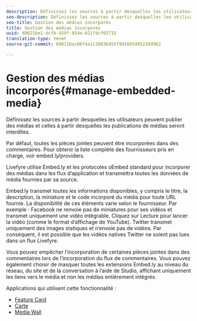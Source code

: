 ```yaml
---
description: Définissez les sources à partir desquelles les utilisateurs peuvent publier des médias et celles à partir desquelles les publications de médias seront interdites.
seo-description: Définissez les sources à partir desquelles les utilisateurs peuvent publier des médias et celles à partir desquelles les publications de médias seront interdites.
seo-title: Gestion des médias incorporés
title: Gestion des médias incorporés
uuid: d8621be1-dcfb-429f-954e-b21fdcf02715
translation-type: tm+mt
source-git-commit: 09011bac06f4a1c39836455f9d16654952184962

---
```



# Gestion des médias incorporés{#manage-embedded-media}

Définissez les sources à partir desquelles les utilisateurs peuvent publier des médias et celles à partir desquelles les publications de médias seront interdites.

Par défaut, toutes les pièces jointes peuvent être incorporées dans des commentaires. Pour obtenir la liste complète des fournisseurs pris en charge, voir embed.ly/providers.

Livefyre utilise Embed.ly et les protocoles oEmbed standard pour incorporer des médias dans les flux d’application et transmettra toutes les données de média fournies par sa source.

Embed.ly transmet toutes les informations disponibles, y compris le titre, la description, la miniature et le code incorporé du média pour toute URL fournie. La disponibilité de ces éléments varie selon le fournisseur. Par exemple : Facebook ne renvoie pas de miniatures pour ses vidéos et transmet uniquement une vidéo intégrable. Cliquez sur Lecture pour lancer la vidéo (comme le format d’affichage de YouTube). Twitter transmet uniquement des images statiques et n’envoie pas de vidéos. Par conséquent, il est possible que les vidéos natives Twitter ne soient pas lues dans un flux Livefyre.

Vous pouvez empêcher l’incorporation de certaines pièces jointes dans des commentaires lors de l’incorporation du flux de commentaires. Vous pouvez également choisir de masquer toutes les extensions Embed.ly au niveau du réseau, du site et de la conversation à l’aide de Studio, affichant uniquement les liens vers le média et non les médias entièrement intégrés.

Applications qui utilisent cette fonctionnalité :

* [Feature Card](/help/using/c-about-apps/c-feature-card-app/c-feature-card-app.md#c_feature_card_app)
* [Carte](/help/using/c-about-apps/c-map-app/c-map-app.md#c_map_app)
* [Media Wall](/help/using/c-about-apps/c-media-wall-app/c-media-wall-app.md#c_media_wall_app)

